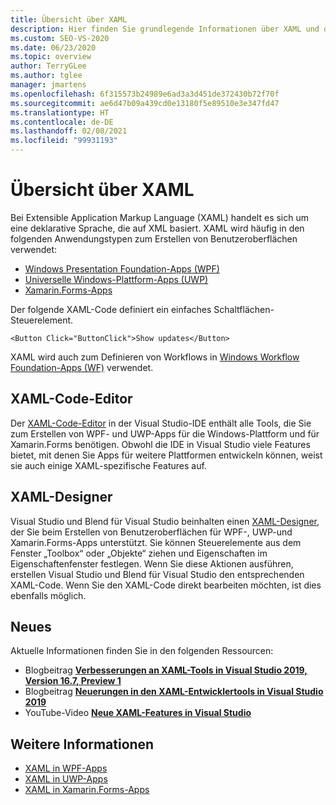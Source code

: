 ```yaml
---
title: Übersicht über XAML
description: Hier finden Sie grundlegende Informationen über XAML und den XAML-Code-Editor sowie XAML-Designer-Tools in Visual Studio.
ms.custom: SEO-VS-2020
ms.date: 06/23/2020
ms.topic: overview
author: TerryGLee
ms.author: tglee
manager: jmartens
ms.openlocfilehash: 6f315573b24989e6ad3a3d451de372430b72f70f
ms.sourcegitcommit: ae6d47b09a439cd0e13180f5e89510e3e347fd47
ms.translationtype: HT
ms.contentlocale: de-DE
ms.lasthandoff: 02/08/2021
ms.locfileid: "99931193"
---
```

# <a name="overview-of-xaml"></a>Übersicht über XAML

Bei Extensible Application Markup Language (XAML) handelt es sich um eine deklarative Sprache, die auf XML basiert. XAML wird häufig in den folgenden Anwendungstypen zum Erstellen von Benutzeroberflächen verwendet:

- [Windows Presentation Foundation-Apps (WPF)](/dotnet/framework/wpf/advanced/xaml-in-wpf)
- [Universelle Windows-Plattform-Apps (UWP)](/windows/uwp/xaml-platform/xaml-overview)
- [Xamarin.Forms-Apps](/xamarin/xamarin-forms/xaml/)

Der folgende XAML-Code definiert ein einfaches Schaltflächen-Steuerelement.

```xaml
<Button Click="ButtonClick">Show updates</Button>
```

XAML wird auch zum Definieren von Workflows in [Windows Workflow Foundation-Apps (WF)](/dotnet/framework/windows-workflow-foundation/serializing-workflows-and-activities-to-and-from-xaml) verwendet.

## <a name="xaml-code-editor"></a>XAML-Code-Editor

Der [XAML-Code-Editor](xaml-code-editor.md) in der Visual Studio-IDE enthält alle Tools, die Sie zum Erstellen von WPF- und UWP-Apps für die Windows-Plattform und für Xamarin.Forms benötigen. Obwohl die IDE in Visual Studio viele Features bietet, mit denen Sie Apps für weitere Plattformen entwickeln können, weist sie auch einige XAML-spezifische Features auf.

## <a name="xaml-designer"></a>XAML-Designer

Visual Studio und Blend für Visual Studio beinhalten einen [XAML-Designer](creating-a-ui-by-using-xaml-designer-in-visual-studio.md), der Sie beim Erstellen von Benutzeroberflächen für WPF-, UWP-und Xamarin.Forms-Apps unterstützt. Sie können Steuerelemente aus dem Fenster „Toolbox“ oder „Objekte“ ziehen und Eigenschaften im Eigenschaftenfenster festlegen. Wenn Sie diese Aktionen ausführen, erstellen Visual Studio und Blend für Visual Studio den entsprechenden XAML-Code. Wenn Sie den XAML-Code direkt bearbeiten möchten, ist dies ebenfalls möglich.

## <a name="whats-new"></a>Neues

Aktuelle Informationen finden Sie in den folgenden Ressourcen:

- Blogbeitrag **[Verbesserungen an XAML-Tools in Visual Studio 2019, Version 16.7, Preview 1](https://devblogs.microsoft.com/visualstudio/improvements-to-xaml-tooling-in-visual-studio-2019-version-16-7-preview-1/)**
- Blogbeitrag **[Neuerungen in den XAML-Entwicklertools in Visual Studio 2019](https://devblogs.microsoft.com/visualstudio/whats-new-in-xaml-developer-tools-in-visual-studio-2019-for-wpf-uwp/)**
- YouTube-Video **[Neue XAML-Features in Visual Studio](https://youtu.be/yI9OyA4ZM2E)**

## <a name="see-also"></a>Weitere Informationen

- [XAML in WPF-Apps](/dotnet/framework/wpf/advanced/xaml-in-wpf)
- [XAML in UWP-Apps](/windows/uwp/xaml-platform/xaml-overview)
- [XAML in Xamarin.Forms-Apps](/xamarin/xamarin-forms/xaml/)
